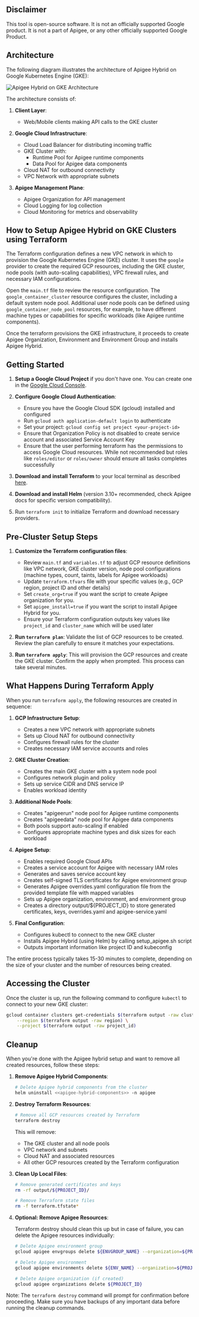 ## Disclaimer
This tool is open-source software. It is not an officially supported Google product. It is not a part of Apigee, or any other officially supported Google Product.

## Architecture

The following diagram illustrates the architecture of Apigee Hybrid on Google Kubernetes Engine (GKE):

![Apigee Hybrid on GKE Architecture](../diagram/apigee_hybrid_gke.png)

The architecture consists of:

1. **Client Layer**:
   - Web/Mobile clients making API calls to the GKE cluster

2. **Google Cloud Infrastructure**:
   - Cloud Load Balancer for distributing incoming traffic
   - GKE Cluster with:
     - Runtime Pool for Apigee runtime components
     - Data Pool for Apigee data components
   - Cloud NAT for outbound connectivity
   - VPC Network with appropriate subnets

3. **Apigee Management Plane**:
   - Apigee Organization for API management
   - Cloud Logging for log collection
   - Cloud Monitoring for metrics and observability

## How to Setup Apigee Hybrid on GKE Clusters using Terraform

The Terraform configuration defines a new VPC network in which to provision the Google Kubernetes Engine (GKE) cluster. It uses the `google` provider to create the required GCP resources, including the GKE cluster, node pools (with auto-scaling capabilities), VPC firewall rules, and necessary IAM configurations.

Open the `main.tf` file to review the resource configuration. The `google_container_cluster` resource configures the cluster, including a default system node pool. Additional user node pools can be defined using `google_container_node_pool` resources, for example, to have different machine types or capabilities for specific workloads (like Apigee runtime components).

Once the terraform provisions the GKE infrastructure, it proceeds to create Apigee Organization, Environment and Environment Group and installs Apigee Hybrid.

## Getting Started

1. **Setup a Google Cloud Project** if you don't have one. You can create one in the [Google Cloud Console](https://console.cloud.google.com/).

2. **Configure Google Cloud Authentication**:
   * Ensure you have the Google Cloud SDK (gcloud) installed and configured
   * Run `gcloud auth application-default login` to authenticate
   * Set your project: `gcloud config set project <your-project-id>`
   * Ensure that Organization Policy is not disabled to create service account and associated Service Account Key
   * Ensure that the user performing terraform has the permissions to access Google Cloud resources. While not recommended but roles like `roles/editor` or `roles/owner` should ensure all tasks completes successfully

3. **Download and install Terraform** to your local terminal as described [here](https://developer.hashicorp.com/terraform/install).

4. **Download and install Helm** (version 3.10+ recommended, check Apigee docs for specific version compatibility).

5. Run `terraform init` to initialize Terraform and download necessary providers.

## Pre-Cluster Setup Steps

1. **Customize the Terraform configuration files**:
   * Review `main.tf` and `variables.tf` to adjust GCP resource definitions like VPC network, GKE cluster version, node pool configurations (machine types, count, taints, labels for Apigee workloads)
   * Update `terraform.tfvars` file with your specific values (e.g., GCP region, project ID and other details)
   *   Set `create_org=true` if you want the script to create Apigee organization for you.
   *   Set `apigee_install=true` if you want the script to install Apigee Hybrid for you.
   * Ensure your Terraform configuration outputs key values like `project_id` and `cluster_name` which will be used later

2. **Run `terraform plan`**:
   Validate the list of GCP resources to be created. Review the plan carefully to ensure it matches your expectations.

3. **Run `terraform apply`**:
   This will provision the GCP resources and create the GKE cluster. Confirm the apply when prompted. This process can take several minutes.

## What Happens During Terraform Apply

When you run `terraform apply`, the following resources are created in sequence:

1. **GCP Infrastructure Setup**:
   - Creates a new VPC network with appropriate subnets
   - Sets up Cloud NAT for outbound connectivity
   - Configures firewall rules for the cluster
   - Creates necessary IAM service accounts and roles

2. **GKE Cluster Creation**:
   - Creates the main GKE cluster with a system node pool
   - Configures network plugin and policy
   - Sets up service CIDR and DNS service IP
   - Enables workload identity

3. **Additional Node Pools**:
   - Creates "apigeerun" node pool for Apigee runtime components
   - Creates "apigeedata" node pool for Apigee data components
   - Both pools support auto-scaling if enabled
   - Configures appropriate machine types and disk sizes for each workload

4. **Apigee Setup**:
   - Enables required Google Cloud APIs
   - Creates a service account for Apigee with necessary IAM roles
   - Generates and saves service account key
   - Creates self-signed TLS certificates for Apigee environment group
   - Generates Apigee overrides.yaml configuration file from the provided template file with mapped variables
   - Sets up Apigee organization, environment, and environment group
   - Creates a directory output/${PROJECT_ID} to store generated certificates, keys, overrides.yaml and apigee-service.yaml

5. **Final Configuration**:
   - Configures kubectl to connect to the new GKE cluster
   - Installs Apigee Hybrid (using Helm) by calling setup_apigee.sh script
   - Outputs important information like project ID and kubeconfig

The entire process typically takes 15-30 minutes to complete, depending on the size of your cluster and the number of resources being created.

## Accessing the Cluster

Once the cluster is up, run the following command to configure `kubectl` to connect to your new GKE cluster:

```bash
gcloud container clusters get-credentials $(terraform output -raw cluster_name) \
    --region $(terraform output -raw region) \
    --project $(terraform output -raw project_id)
```

## Cleanup

When you're done with the Apigee hybrid setup and want to remove all created resources, follow these steps:

1. **Remove Apigee Hybrid Components**:
   ```bash
   # Delete Apigee hybrid components from the cluster
   helm uninstall <<apigee-hybrid-components>> -n apigee
   ```

2. **Destroy Terraform Resources**:
   ```bash
   # Remove all GCP resources created by Terraform
   terraform destroy
   ```
   This will remove:
   - The GKE cluster and all node pools
   - VPC network and subnets
   - Cloud NAT and associated resources
   - All other GCP resources created by the Terraform configuration

3. **Clean Up Local Files**:
   ```bash
   # Remove generated certificates and keys
   rm -rf output/${PROJECT_ID}/
   
   # Remove Terraform state files
   rm -f terraform.tfstate*
   ```

4. **Optional: Remove Apigee Resources**:
   
   Terraform destroy should clean this up but in case of failure, you can 
   delete the Apigee resources individually:

   ```bash
   # Delete Apigee environment group
   gcloud apigee envgroups delete ${ENVGROUP_NAME} --organization=${PROJECT_ID}
   
   # Delete Apigee environment
   gcloud apigee environments delete ${ENV_NAME} --organization=${PROJECT_ID}
   
   # Delete Apigee organization (if created)
   gcloud apigee organizations delete ${PROJECT_ID}
   ```

Note: The `terraform destroy` command will prompt for confirmation before proceeding. Make sure you have backups of any important data before running the cleanup commands.
